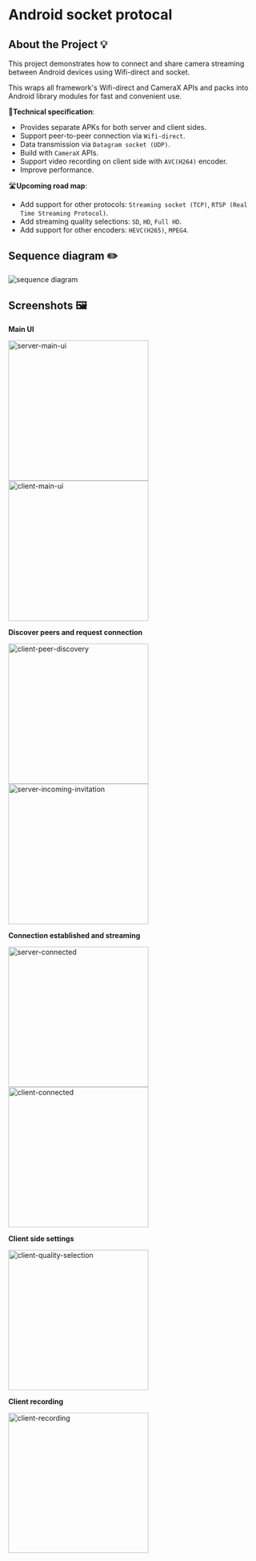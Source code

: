 # Android socket protocal

## About the Project 💡

This project demonstrates how to connect and share camera streaming between Android devices using Wifi-direct and socket. 

This wraps all framework's Wifi-direct and CameraX APIs and packs into Android library modules for fast and convenient use.

🚀**Technical specification**:
* Provides separate APKs for both server and client sides.
* Support peer-to-peer connection via `Wifi-direct`.
* Data transmission via `Datagram socket (UDP)`.
* Build with `CameraX` APIs.
* Support video recording on client side with `AVC(H264)` encoder.
* Improve performance.

🛣️**Upcoming road map**:
* Add support for other protocols: `Streaming socket (TCP)`, `RTSP (Real Time Streaming Protocol)`.
* Add streaming quality selections: `SD`, `HD`, `Full HD`.
* Add support for other encoders: `HEVC(H265)`, `MPEG4`.

## Sequence diagram ✏️
<img src="screenshots/sequence-diagram.png" alt="sequence diagram">

## Screenshots 🖼️
**Main UI**

<img src="screenshots/server-main-ui.png" width=280 alt="server-main-ui"> <img src="screenshots/client-main-ui.png" width=280 alt="client-main-ui">


**Discover peers and request connection**

<img src="screenshots/client-peer-discovery.png" width=280 alt="client-peer-discovery"> <img src="screenshots/server-incoming-invitation.png" width=280 alt="server-incoming-invitation">


**Connection established and streaming**

<img src="screenshots/server-connected.png" width=280 alt="server-connected"> <img src="screenshots/client-connected.png" width=280 alt="client-connected">


**Client side settings**

<img src="screenshots/client-quality-selection.png" width=280 alt="client-quality-selection">

**Client recording**

<img src="screenshots/client-recording.png" width=280 alt="client-recording">


